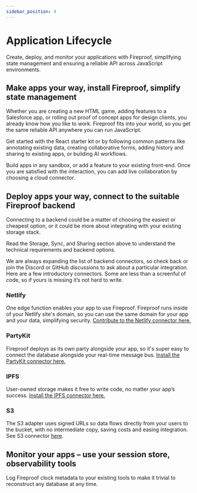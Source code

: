 ```yaml
---
sidebar_position: 4
---
```


# Application Lifecycle

Create, deploy, and monitor your applications with Fireproof, simplifying state management and ensuring a reliable API across JavaScript environments.

## Make apps your way, install Fireproof, simplify state management

Whether you are creating a new HTML game, adding features to a Salesforce app, or rolling out proof of concept apps for design clients, you already know how you like to work. Fireproof fits into your world, so you get the same reliable API anywhere you can run JavaScript.

Get started with the React starter kit or by following common patterns like annotating existing data, creating collaborative forms, adding history and sharing to existing apps, or building AI workflows.

Build apps in any sandbox, or add a feature to your existing front-end. Once you are satisfied with the interaction, you can add live collaboration by choosing a cloud connector.

## Deploy apps your way, connect to the suitable Fireproof backend

Connecting to a backend could be a matter of choosing the easiest or cheapest option, or it could be more about integrating with your existing storage stack.

Read the Storage, Sync, and Sharing section above to understand the technical requirements and backend options.

We are always expanding the list of backend connectors, so check back or join the Discord or GitHub discussions to ask about a particular integration. Here are a few introductory connectors. Some are less than a screenful of code, so if yours is missing it’s not hard to write.

### Netlify

One edge function enables your app to use Fireproof. Fireproof runs inside of your Netlify site's domain, so you can use the same domain for your app and your data, simplifying security. [Contribute to the Netlify connector here.](https://github.com/fireproof-storage/fireproof/tree/main/packages/connect-netlify)

### PartyKit

Fireproof deploys as its own party alongside your app, so it's super easy to connect the database alongside your real-time message bus. [Install the PartyKit connector here.](https://www.npmjs.com/package/@fireproof/partykit)

### IPFS

User-owned storage makes it free to write code, no matter your app’s success. [Install the IPFS connector here.](https://www.npmjs.com/package/@fireproof/ipfs)

### S3

The S3 adapter uses signed URLs so data flows directly from your users to the bucket, with no intermediate copy, saving costs and easing integration. See S3 connector [here](https://github.com/fireproof-storage/fireproof/blob/main/packages/connect/src/connect-s3.ts).

## Monitor your apps – use your session store, observability tools

Log Fireproof clock metadata to your existing tools to make it trivial to reconstruct any database at any time.

<!-- Figures:
App Development Process: A flowchart showing the process of developing an app with Fireproof, from npm install to state management.
Deployment Process: A diagram showing how to deploy an app and connect to a suitable Fireproof backend.
App Monitoring: A diagram showing how to monitor apps using session store and observability tools. -->
